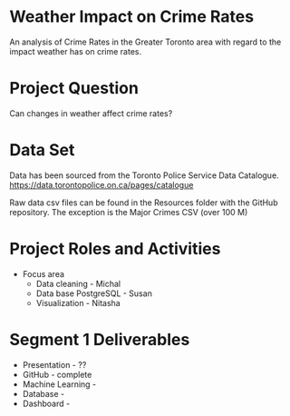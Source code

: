 # Weather Impact on Crime Rates
An analysis of Crime Rates in the Greater Toronto area with regard to the impact weather has on crime rates.


# Project Question
Can changes in weather affect crime rates?

# Data Set
Data has been sourced from the Toronto Police Service Data Catalogue. 
https://data.torontopolice.on.ca/pages/catalogue

Raw data csv files can be found in the Resources folder with the GitHub repository.  The exception is the Major Crimes CSV (over 100 M)

# Project Roles and Activities
* Focus area
    * Data cleaning - Michal 
    * Data base PostgreSQL - Susan 
    * Visualization - Nitasha

# Segment 1 Deliverables
* Presentation      - ??
* GitHub            - complete
* Machine Learning  - 
* Database          -
* Dashboard         - 



